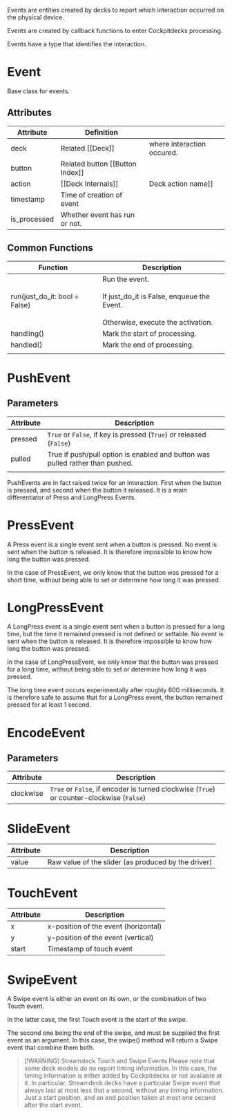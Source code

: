 Events are entities created by decks to report which interaction occurred on the physical device.

Events are created by callback functions to enter Cockpitdecks processing.

Events have a type that identifies the interaction.

# Event

Base class for events.

## Attributes

| Attribute    | Definition                      |                            |
| ------------ | ------------------------------- | -------------------------- |
| deck         | Related [[Deck]]                | where interaction occured. |
| button       | Related button [[Button Index]] |                            |
| action       | [[Deck Internals]]              | Deck action name]]         |
| timestamp    | Time of creation of event       |                            |
| is_processed | Whether event has run or not.   |                            |

## Common Functions

| Function                      | Description                                                                                                |
| ----------------------------- | ---------------------------------------------------------------------------------------------------------- |
| run(just_do_it: bool = False) | Run the event.<br><br>If just_do_it is False, enqueue the Event.<br><br>Otherwise, execute the activation. |
| handling()                    | Mark the start of processing.                                                                              |
| handled()                     | Mark the end of processing.                                                                                |
|                               |                                                                                                            |

# PushEvent

## Parameters

| Attribute | Description                                                                   |
| --------- | ----------------------------------------------------------------------------- |
| pressed   | `True` or `False`, if key is pressed (`True`) or released (`False`)           |
| pulled    | True if push/pull option is enabled and button was pulled rather than pushed. |
|           |                                                                               |

PushEvents are in fact raised twice for an interaction. First when the button is pressed, and second when the button it released. It is a main differentiator of Press and LongPress Events.

# PressEvent

A Press event is a single event sent when a button is pressed. No event is sent when the button is released. It is therefore impossible to know how long the button was pressed.

In the case of PressEvent, we only know that the button was pressed for a short time, without being able to set or determine how long it was pressed.

# LongPressEvent

A LongPress event is a single event sent when a button is pressed for a long time, but the time it remained pressed is not defined or settable. No event is sent when the button is released. It is therefore impossible to know how long the button was pressed.

In the case of LongPressEvent, we only know that the button was pressed for a long time, without being able to set or determine how long it was pressed.

The long time event occurs experimentally after roughly 600 milliseconds. It is therefore safe to assume that for a LongPress event, the button remained pressed for at least 1 second.

# EncodeEvent

## Parameters

| Attribute | Description                                                                               |
| --------- | ----------------------------------------------------------------------------------------- |
| clockwise | `True` or `False`, if encoder is turned clockwise (`True`) or counter-clockwise (`False`) |

# SlideEvent

| Attribute | Description                                         |
| --------- | --------------------------------------------------- |
| value     | Raw value of the slider (as produced by the driver) |

# TouchEvent

| Attribute | Description                          |
| --------- | ------------------------------------ |
| x         | x-position of the event (horizontal) |
| y         | y-position of the event (vertical)   |
| start     | Timestamp of touch event             |

# SwipeEvent

A Swipe event is either an event on its own, or the combination of two Touch event.

In the latter case, the first Touch event is the start of the swipe.

The second one being the end of the swipe, and must be supplied the first event as an argument. In this case, the swipe() method will return a Swipe event that combine them both.

> [!WARNING] Streamdeck Touch and Swipe Events
> Please note that some deck models do no report timing information. In this case, the timing information is either added by Cockpitdecks or not available at it.
> In particular, Streamdeck decks have a particular Swipe event that always last at most less that a second, without any timing information. Just a start position, and an end position taken at most one second after the start event.
